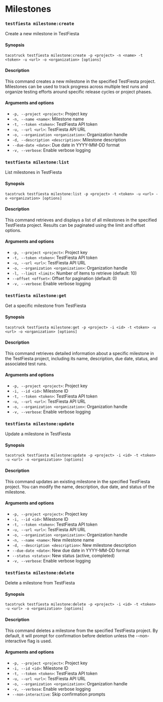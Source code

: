 # Milestones

### `testfiesta milestone:create`

Create a new milestone in TestFiesta

#### Synopsis

```
tacotruck testfiesta milestone:create -p <project> -n <name> -t <token> -u <url> -o <organization> [options]
```

#### Description

This command creates a new milestone in the specified TestFiesta project. Milestones can be used to track progress across multiple test runs and organize testing efforts around specific release cycles or project phases.

#### Arguments and options

* `-p, --project <project>`: Project key
* `-n, --name <name>`: Milestone name
* `-t, --token <token>`: TestFiesta API token
* `-u, --url <url>`: TestFiesta API URL
* `-o, --organization <organization>`: Organization handle
* `-d, --description <description>`: Milestone description
* `--due-date <date>`: Due date in YYYY-MM-DD format
* `-v, --verbose`: Enable verbose logging

### `testfiesta milestone:list`

List milestones in TestFiesta

#### Synopsis

```
tacotruck testfiesta milestone:list -p <project> -t <token> -u <url> -o <organization> [options]
```

#### Description

This command retrieves and displays a list of all milestones in the specified TestFiesta project. Results can be paginated using the limit and offset options.

#### Arguments and options

* `-p, --project <project>`: Project key
* `-t, --token <token>`: TestFiesta API token
* `-u, --url <url>`: TestFiesta API URL
* `-o, --organization <organization>`: Organization handle
* `-l, --limit <limit>`: Number of items to retrieve (default: 10)
* `--offset <offset>`: Offset for pagination (default: 0)
* `-v, --verbose`: Enable verbose logging

### `testfiesta milestone:get`

Get a specific milestone from TestFiesta

#### Synopsis

```
tacotruck testfiesta milestone:get -p <project> -i <id> -t <token> -u <url> -o <organization> [options]
```

#### Description

This command retrieves detailed information about a specific milestone in the TestFiesta project, including its name, description, due date, status, and associated test runs.

#### Arguments and options

* `-p, --project <project>`: Project key
* `-i, --id <id>`: Milestone ID
* `-t, --token <token>`: TestFiesta API token
* `-u, --url <url>`: TestFiesta API URL
* `-o, --organization <organization>`: Organization handle
* `-v, --verbose`: Enable verbose logging

### `testfiesta milestone:update`

Update a milestone in TestFiesta

#### Synopsis

```
tacotruck testfiesta milestone:update -p <project> -i <id> -t <token> -u <url> -o <organization> [options]
```

#### Description

This command updates an existing milestone in the specified TestFiesta project. You can modify the name, description, due date, and status of the milestone.

#### Arguments and options

* `-p, --project <project>`: Project key
* `-i, --id <id>`: Milestone ID
* `-t, --token <token>`: TestFiesta API token
* `-u, --url <url>`: TestFiesta API URL
* `-o, --organization <organization>`: Organization handle
* `-n, --name <name>`: New milestone name
* `-d, --description <description>`: New milestone description
* `--due-date <date>`: New due date in YYYY-MM-DD format
* `--status <status>`: New status (active, completed)
* `-v, --verbose`: Enable verbose logging

### `testfiesta milestone:delete`

Delete a milestone from TestFiesta

#### Synopsis

```
tacotruck testfiesta milestone:delete -p <project> -i <id> -t <token> -u <url> -o <organization> [options]
```

#### Description

This command deletes a milestone from the specified TestFiesta project. By default, it will prompt for confirmation before deletion unless the --non-interactive flag is used.

#### Arguments and options

* `-p, --project <project>`: Project key
* `-i, --id <id>`: Milestone ID
* `-t, --token <token>`: TestFiesta API token
* `-u, --url <url>`: TestFiesta API URL
* `-o, --organization <organization>`: Organization handle
* `-v, --verbose`: Enable verbose logging
* `--non-interactive`: Skip confirmation prompts
